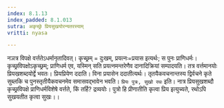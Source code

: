 ```yaml
---
index: 8.1.13
index_padded: 8.1.013
sutra: अकृच्छ्रे प्रियसुखयोरन्यतरस्याम्
vritti: nyasa

---
```

नञत्र विपक्षे वर्त्ततेऽधर्मानृतादिवत्। कृच्छ्रम् = दुःखम्, प्रयत्नः=प्रयास इत्यर्थः; स पुनः प्राणिधर्मः। कृच्छ्रविपक्षोऽकृच्छ्रम्; प्राणिधर्म एव, यस्मिन् सति प्रयत्नमन्तरेणैव दानादिक्रियां सम्पादयति। तत्र वर्त्तमानयोः प्रियखशब्दयोर्द्वे भवतः। प्रियप्रियेण ददाति। विना प्रयासेन ददातीत्यर्थः। तृतयैकवचनान्तस्य द्विर्वचने कृते सुब्लकि च पुनस्तृतीयैकवचनमेव समासवद्भावेन भवति। `प्रियः पुत्रः, सुखो रथः` इति। नात्र प्रियसुखशब्दौ कृच्छ्रविपक्षे प्राणिधर्मविशेषे वर्त्तते, किं तर्हि? द्रव्ययोः। पुत्रो हि प्रीणातीति कृत्वा प्रिय इत्युच्यते, रथोऽपि सुखयतीत कृत्वा सुखः।।